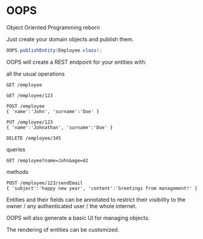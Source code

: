 # OOPS

Object Oriented Programming reborn

Just create your domain objects and publish them.

```java
OOPS.publishEntity(Employee.class);
```

OOPS will create a REST endpoint for your entities with:

all the usual operations
```
GET /employee

GET /employee/123

POST /employee
{ 'name':'John', 'surname':'Doe' }

PUT /employee/123
{ 'name':'Johnathan', 'surname':'Doe' }

DELETE /employee/345
```

queries
```
GET /employee?name=John&age=42
```

methods
```
POST /employee/123/sendEmail
{ 'subject':'happy new year', 'content':'Greetings from management!' }
```

Entities and their fields can be annotated to restrict their visibility to the owner / any authenticated user / the whole internet.

OOPS will also generate a basic UI for managing objects.

The rendering of entities can be customized.
